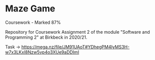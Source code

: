 # Maze Game 

Coursework - Marked 87%

Repository for Coursework Assignment 2 of the module
"Software and Programming 2" at Birkbeck in 2020/21.

Task -> https://mega.nz/file/JM91UAoT#YDhegPM4IyMS3H-w7x3LKxl8Nzw5vp4o3XUe9aDDImI
